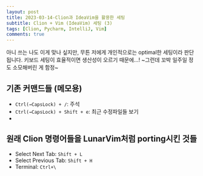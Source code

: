 ```yaml
---
layout: post
title: 2023-03-14-Clion과 IdeaVim을 활용한 세팅
subtitle: Clion + Vim (IdeaVim) 세팅 (3)
tags: [Clion, Pycharm, IntelliJ, Vim]
comments: true
---
```


아니 쓰는 나도 이게 맞나 싶지만, 무튼 저에게 개인적으로는 optimal한 세팅이라 판단됩니다. 키보드 세팅이 효율적이면 생산성이 오르기 때문에...! ~그런데 꼬박 일주일 정도 소모해버린 게 함정~

## 기존 커맨드들 (메모용)

- `Ctrl(→CapsLock) + /`: 주석
- `Ctrl(→CapsLock) + Shift + e`: 최근 수정파일들 보기
- 

## 원래 Clion 명령어들을 LunarVim처럼 porting시킨 것들

- Select Next Tab: `Shift + L`
- Select Previous Tab: `Shift + H`
- Terminal: `Ctrl+\`


